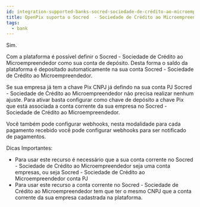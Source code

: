 ```yaml
---
id: integration-supported-banks-socred-sociedade-de-crédito-ao-microempreendedor
title: OpenPix suporta o Socred  - Sociedade de Crédito ao Microempreendedor ?
tags:
  - bank
---
```


Sim.

Com a plataforma é possível definir o Socred  - Sociedade de Crédito ao Microempreendedor como sua conta de depósito. Desta forma o saldo da plataforma é depositado automaticamente na sua conta Socred  - Sociedade de Crédito ao Microempreendedor.

Se sua empresa já tem a chave Pix CNPJ já defindo na sua conta PJ Socred  - Sociedade de Crédito ao Microempreendedor não precisa realizar nenhum ajuste. Para ativar basta configurar como chave de depósito a chave Pix que está associada a conta corrente da sua empresa no Socred  - Sociedade de Crédito ao Microempreendedor.

Você também pode configurar webhooks, nesta modalidade para cada pagamento recebido você pode configurar webhooks para ser notificado de pagamentos.

Dicas Importantes:

- Para usar este recurso é necessário que a sua conta corrente no Socred  - Sociedade de Crédito ao Microempreendedor seja uma conta empresas, ou seja Socred  - Sociedade de Crédito ao Microempreendedor conta PJ
- Para usar este recurso a conta corrente no Socred  - Sociedade de Crédito ao Microempreendedor tem que ter o mesmo CNPJ que a conta corrente da sua empresa cadastrada na plataforma.
